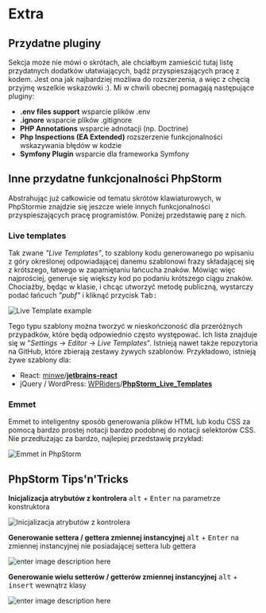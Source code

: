 # Extra
## Przydatne pluginy

Sekcja może nie mówi o skrótach, ale chciałbym zamieścić tutaj listę przydatnych dodatków ułatwiających, bądź przyspieszających pracę z kodem. Jest ona jak najbardziej możliwa do rozszerzenia, a więc z chęcią przyjmę wszelkie wskazówki :). Mi w chwili obecnej pomagają następujące pluginy:

- **.env files support**
wsparcie plików .env
- **.ignore**
wsparcie plików .gitignore
- **PHP Annotations**
wsparcie adnotacji (np. Doctrine)
- **Php Inspections (EA Extended)**
rozszerzenie funkcjonalności wskazywania błędów w kodzie
- **Symfony Plugin**
wsparcie dla frameworka Symfony


## Inne przydatne funkcjonalności PhpStorm
Abstrahując już całkowicie od tematu skrótów klawiaturowych, w PhpStormie znajdzie się jeszcze wiele innych funkcjonalności przyspieszających pracę programistów. Poniżej przedstawię parę z nich.

### Live templates
Tak zwane _"Live Templates"_, to szablony kodu generowanego po wpisaniu z góry określonej odpowiadającej danemu szablonowi frazy składającej się z krótszego, łatwego w zapamiętaniu łańcucha znaków. Mówiąc więc najprościej, generuje się większy kod po podaniu krótszego ciągu znaków. Chociażby, będąc w klasie, i chcąc utworzyć metodę publiczną, wystarczy podać łańcuch _"pubf"_ i kliknąć przycisk <kbd>Tab</kdb>:

![Live Template example](https://lh3.googleusercontent.com/Ouy2wKj_49b1r4OlYH3cj9EeUtNyjDyHzb9j4sRsRE0Jc1irv-mphNi1E5EjMF42BOkEfm-GGuX3=s1024)

Tego typu szablony można tworzyć w nieskończoność dla przeróżnych przypadków, które będą odpowiednio często występować. Ich lista znajduje się w "_Settings_ -> _Editor_ -> _Live Templates_". Istnieją nawet także repozytoria na GitHub, które zbierają zestawy żywych szablonów. Przykładowo, istnieją żywe szablony dla: 
- React: [minwe](https://github.com/minwe)/**[jetbrains-react](https://github.com/minwe/jetbrains-react)**
- jQuery / WordPress: [WPRiders](https://github.com/WPRiders)/**[PhpStorm_Live_Templates](https://github.com/WPRiders/PhpStorm_Live_Templates)**

### Emmet

Emmet to inteligentny sposób generowania plików HTML lub kodu CSS za pomocą bardzo prostej notacji bardzo podobnej do notacji selektorów CSS. Nie przedłużając za bardzo, najlepiej przedstawię przykład:

![Emmet in PhpStorm](https://lh3.googleusercontent.com/eovmfrZJhZMszbbmR1plVkTB0W2qRxTQaITIty_XYvH44vdeCrvO0hHspunU9SL7COCImyrqFtY_=s1024)


## PhpStorm Tips'n'Tricks

**Inicjalizacja atrybutów z kontrolera**
<kbd>alt</kbd> + <kbd>Enter</kbd> na parametrze konstruktora

![Inicjalizacja atrybutów z kontrolera](https://lh3.googleusercontent.com/BL77jPX2v-pl9yIkBDAHkLK59wdmCs2xX1B6sXIaWCUqRvmcPTzNhhTrsg9UUfrMj6NMFLK5I1WU=s1024)

**Generowanie settera / gettera zmiennej instancyjnej**
<kbd>alt</kbd> + <kbd>Enter</kbd> na zmiennej instancyjnej nie posiadającej settera lub gettera

![enter image description here](https://lh3.googleusercontent.com/hEUhreJoQ-dFO-MC930rfez0IW4ghffNITbvGM3UpZ1vmKdP9TXZzV89t0JNUXOMSb_VgQNKhYPe=s1024)

**Generowanie wielu setterów / getterów zmiennej instancyjnej**
<kbd>alt</kbd> + <kbd>insert</kbd> wewnątrz klasy

![enter image description here](https://lh3.googleusercontent.com/r5uFo2P6P3KTYdPScAe4OyyxEg5Kn728R0Y9UQTA3WXd8ZZMy4_HZwenhtWgTOmBXBnTGTC7_TIl=s1024)